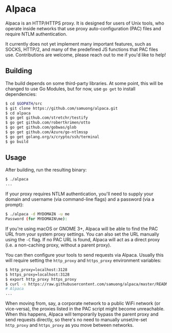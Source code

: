 # Alpaca

Alpaca is an HTTP/HTTPS proxy. It is designed for users of Unix tools, who
operate inside networks that use proxy auto-configuration (PAC) files and
require NTLM authentication.

It currently does not yet implement many important features, such as SOCKS,
HTTP/2, and many of the predefined JS functions that PAC files use.
Contributions are welcome, please reach out to me if you'd like to help!

## Building

The build depends on some third-party libraries. At some point, this will be
changed to use Go Modules, but for now, use `go get` to install dependencies:

```sh
$ cd $GOPATH/src
$ git clone https://github.com/samuong/alpaca.git
$ cd alpaca
$ go get github.com/stretchr/testify
$ go get github.com/robertkrimen/otto
$ go get github.com/gobwas/glob
$ go get github.com/Azure/go-ntlmssp
$ go get golang.org/x/crypto/ssh/terminal
$ go build
```

## Usage

After building, run the resulting binary:

```sh
$ ./alpaca
...
```

If your proxy requires NTLM authentication, you'll need to supply your domain and
username (via command-line flags) and a password (via a prompt):

```sh
$ ./alpaca -d MYDOMAIN -u me
Password (for MYDOMAIN\me):
```

If you're using macOS or GNOME 3+, Alpaca will be able to find the PAC URL from
your system proxy settings. You can also set the URL manually using the `-C`
flag. If no PAC URL is found, Alpaca will act as a direct proxy (i.e. a
non-caching proxy, without a parent proxy).

You can then configure your tools to send requests via Alpaca. Usually this
will require setting the `http_proxy` and `https_proxy` environment variables:

```sh
$ http_proxy=localhost:3128
$ https_proxy=localhost:3128
$ export http_proxy https_proxy
$ curl -s https://raw.githubusercontent.com/samuong/alpaca/master/README.md
# Alpaca
...
```

When moving from, say, a corporate network to a public WiFi network (or
vice-versa), the proxies listed in the PAC script might become unreachable.
When this happens, Alpaca will temporarily bypass the parent proxy and send
requests directly, so there's no need to manually unset/re-set `http_proxy` and
`https_proxy` as you move between networks.

